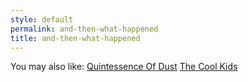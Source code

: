 ```yaml
---
style: default
permalink: and-then-what-happened
title: and-then-what-happened
---
```

You may also like:
[Quintessence Of Dust](http://scp-wiki.net/quintessence-of-dust)
[The Cool Kids](http://scp-wiki.net/the-cool-kids)